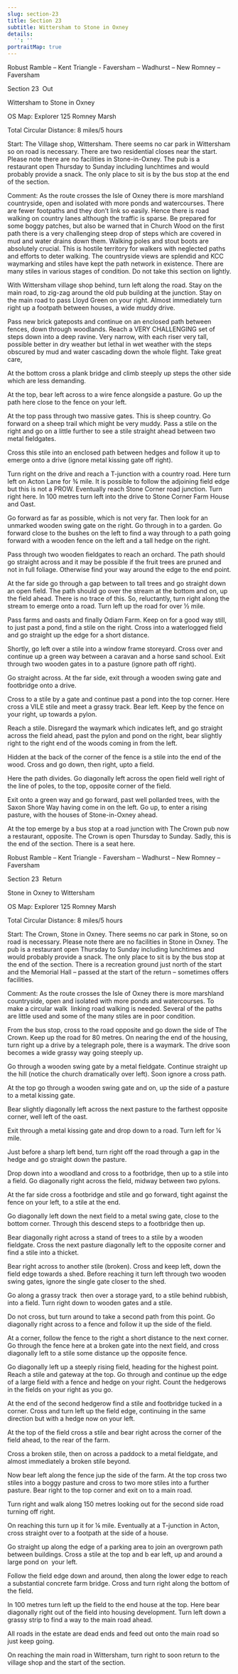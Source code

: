 ```yaml
---
slug: section-23
title: Section 23
subtitle: Wittersham to Stone in Oxney
details:
  '': ''
portraitMap: true
---
```

Robust Ramble – Kent Triangle - Faversham – Wadhurst – New Romney – Faversham

Section 23  Out

Wittersham to Stone in Oxney

OS Map: Explorer 125 Romney Marsh

Total Circular Distance: 8 miles/5 hours

Start: The Village shop, Wittersham. There seems no car park in Wittersham so on road is necessary. There are two residential closes near the start. Please note there are no facilities in Stone-in-Oxney. The pub is a restaurant open Thursday to Sunday including lunchtimes and would probably provide a snack. The only place to sit is by the bus stop at the end of the section.

Comment: As the route crosses the Isle of Oxney there is more marshland countryside, open and isolated with more ponds and watercourses. There are fewer footpaths and they don’t link so easily. Hence there is road walking on country lanes although the traffic is sparse. Be prepared for some boggy patches, but also be warned that in Church Wood on the first path there is a very challenging steep drop of steps which are covered in mud and water drains down them. Walking poles and stout boots are absolutely crucial. This is hostile territory for walkers with neglected paths and efforts to deter walking. The countryside views are splendid and KCC waymarking and stiles have kept the path network in existence. There are many stiles in various stages of condition. Do not take this section on lightly.

With Wittersham village shop behind, turn left along the road. Stay on the main road, to zig-zag around the old pub building at the junction. Stay on the main road to pass Lloyd Green on your right. Almost immediately turn right up a footpath between houses, a wide muddy drive.

Pass new brick gateposts and continue on an enclosed path between fences, down through woodlands. Reach a VERY CHALLENGING set of steps down into a deep ravine. Very narrow, with each riser very tall, possible better in dry weather but lethal in wet weather with the steps obscured by mud and water cascading down the whole flight. Take great care,

At the bottom cross a plank bridge and climb steeply up steps the other side which are less demanding.

At the top, bear left across to a wire fence alongside a pasture. Go up the path here close to the fence on your left.

At the top pass through two massive gates. This is sheep country. Go forward on a sheep trail which might be very muddy. Pass a stile on the right and go on a little further to see a stile straight ahead between two metal fieldgates.

Cross this stile into an enclosed path between hedges and follow it up to emerge onto a drive (ignore metal kissing gate off right).

Turn right on the drive and reach a T-junction with a country road. Here turn left on Acton Lane for ¾ mile. It is possible to follow the adjoining field edge but this is not a PROW. Eventually reach Stone Corner road junction. Turn right here. In 100 metres turn left into the drive to Stone Corner Farm House and Oast.

Go forward as far as possible, which is not very far. Then look for an unmarked wooden swing gate on the right. Go through in to a garden. Go forward close to the bushes on the left to find a way through to a path going forward with a wooden fence on the left and a tall hedge on the right.

Pass through two wooden fieldgates to reach an orchard. The path should go straight across and it may be possible if the fruit trees are pruned and not in full foliage. Otherwise find your way around the edge to the end point.

At the far side go through a gap between to tall trees and go straight down an open field. The path should go over the stream at the bottom and on, up the field ahead. There is no trace of this. So, reluctantly, turn right along the stream to emerge onto a road. Turn left up the road for over ½ mile.

Pass farms and oasts and finally Odiam Farm. Keep on for a good way still, to just past a pond, find a stile on the right. Cross into a waterlogged field and go straight up the edge for a short distance.

Shortly, go left over a stile into a window frame storeyard. Cross over and continue up a green way between a caravan and a horse sand school. Exit through two wooden gates in to a pasture (ignore path off right).

Go straight across. At the far side, exit through a wooden swing gate and footbridge onto a drive.

Cross to a stile by a gate and continue past a pond into the top corner. Here cross a VILE stile and meet a grassy track. Bear left. Keep by the fence on your right, up towards a pylon.

Reach a stile. Disregard the waymark which indicates left, and go straight across the field ahead, past the pylon and pond on the right, bear slightly right to the right end of the woods coming in from the left.

Hidden at the back of the corner of the fence is a stile into the end of the wood. Cross and go down, then right, upto a field.

Here the path divides. Go diagonally left across the open field well right of the line of poles, to the top, opposite corner of the field.

Exit onto a green way and go forward, past well pollarded trees, with the Saxon Shore Way having come in on the left. Go up, to enter a rising pasture, with the houses of Stone-in-Oxney ahead.

At the top emerge by a bus stop at a road junction with The Crown pub now a restaurant, opposite. The Crown is open Thursday to Sunday. Sadly, this is the end of the section. There is a seat here.

Robust Ramble – Kent Triangle - Faversham – Wadhurst – New Romney – Faversham

Section 23  Return

Stone in Oxney to Wittersham

OS Map: Explorer 125 Romney Marsh

Total Circular Distance: 8 miles/5 hours

Start: The Crown, Stone in Oxney. There seems no car park in Stone, so on road is necessary. Please note there are no facilities in Stone in Oxney. The pub is a restaurant open Thursday to Sunday including lunchtimes and would probably provide a snack. The only place to sit is by the bus stop at the end of the section. There is a recreation ground just north of the start and the Memorial Hall – passed at the start of the return – sometimes offers facilities.

Comment: As the route crosses the Isle of Oxney there is more marshland countryside, open and isolated with more ponds and watercourses. To make a circular walk  linking road walking is needed. Several of the paths are little used and some of the many stiles are in poor condition.

From the bus stop, cross to the road opposite and go down the side of The Crown. Keep up the road for 80 metres. On nearing the end of the housing, turn right up a drive by a telegraph pole, there is a waymark. The drive soon becomes a wide grassy way going steeply up.

Go through a wooden swing gate by a metal fieldgate. Continue straight up the hill (notice the church dramatically over left). Soon ignore a cross path.

At the top go through a wooden swing gate and on, up the side of a pasture to a metal kissing gate.

Bear slightly diagonally left across the next pasture to the farthest opposite corner, well left of the oast.

Exit through a metal kissing gate and drop down to a road. Turn left for ¼ mile.

Just before a sharp left bend, turn right off the road through a gap in the hedge and go straight down the pasture.

Drop down into a woodland and cross to a footbridge, then up to a stile into a field. Go diagonally right across the field, midway between two pylons.

At the far side cross a footbridge and stile and go forward, tight against the fence on your left, to a stile at the end.

Go diagonally left down the next field to a metal swing gate, close to the bottom corner. Through this descend steps to a footbridge then up.

Bear diagonally right across a stand of trees to a stile by a wooden fieldgate. Cross the next pasture diagonally left to the opposite corner and find a stile into a thicket.

Bear right across to another stile (broken). Cross and keep left, down the field edge towards a shed. Before reaching it turn left through two wooden swing gates, ignore the single gate closer to the shed.

Go along a grassy track  then over a storage yard, to a stile behind rubbish, into a field. Turn right down to wooden gates and a stile.

Do not cross, but turn around to take a second path from this point. Go diagonally right across to a fence and follow it up the side of the field.

At a corner, follow the fence to the right a short distance to the next corner. Go through the fence here at a broken gate into the next field, and cross diagonally left to a stile some distance up the opposite fence.

Go diagonally left up a steeply rising field, heading for the highest point. Reach a stile and gateway at the top. Go through and continue up the edge of a large field with a fence and hedge on your right. Count the hedgerows in the fields on your right as you go.

At the end of the second hedgerow find a stile and footbridge tucked in a corner. Cross and turn left up the field edge, continuing in the same direction but with a hedge now on your left.

At the top of the field cross a stile and bear right across the corner of the field ahead, to the rear of the farm.

Cross a broken stile, then on across a paddock to a metal fieldgate, and almost immediately a broken stile beyond.

Now bear left along the fence jup the side of the farm. At the top cross two stiles into a boggy pasture and cross to two more stiles into a further pasture. Bear right to the top corner and exit on to a main road.

Turn right and walk along 150 metres looking out for the second side road turning off right.

On reaching this turn up it for ¼ mile. Eventually at a T-junction in Acton, cross straight over to a footpath at the side of a house.

Go straight up along the edge of a parking area to join an overgrown path between buildings. Cross a stile at the top and b ear left, up and around a large pond on  your left.

Follow the field edge down and around, then along the lower edge to reach a substantial concrete farm bridge. Cross and turn right along the bottom of the field.

In 100 metres turn left up the field to the end house at the top. Here bear diagonally right out of the field into housing development. Turn left down a grassy strip to find a way to the main road ahead.

All roads in the estate are dead ends and feed out onto the main road so just keep going.

On reaching the main road in Wittersham, turn right to soon return to the village shop and the start of the section.
